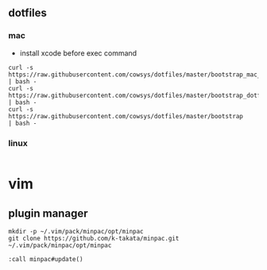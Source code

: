 ## dotfiles
### mac
- install xcode before exec command
```
curl -s https://raw.githubusercontent.com/cowsys/dotfiles/master/bootstrap_mac_init | bash -
curl -s https://raw.githubusercontent.com/cowsys/dotfiles/master/bootstrap_dotfiles | bash -
curl -s https://raw.githubusercontent.com/cowsys/dotfiles/master/bootstrap      | bash -
```

### linux
```
```


# vim
## plugin manager
```
mkdir -p ~/.vim/pack/minpac/opt/minpac
git clone https://github.com/k-takata/minpac.git ~/.vim/pack/minpac/opt/minpac

:call minpac#update()
```
